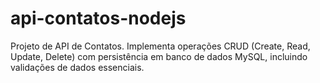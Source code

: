 # api-contatos-nodejs
Projeto de API de Contatos. Implementa operações CRUD (Create, Read, Update, Delete) com persistência em banco de dados MySQL, incluindo validações de dados essenciais.

